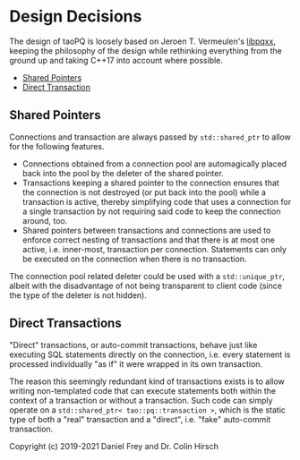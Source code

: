 # Design Decisions

The design of taoPQ is loosely based on Jeroen T. Vermeulen's [libpqxx](http://pqxx.org/development/libpqxx/), keeping the philosophy of the design while rethinking everything from the ground up and taking C++17 into account where possible.

* [Shared Pointers](#shared-pointers)
* [Direct Transaction](#direct-transactions)

## Shared Pointers

Connections and transaction are always passed by `std::shared_ptr` to allow for the following features.

* Connections obtained from a connection pool are automagically placed back into the pool by the deleter of the shared pointer.
* Transactions keeping a shared pointer to the connection ensures that the connection is not destroyed (or put back into the pool) while a transaction is active, thereby simplifying code that uses a connection for a single transaction by not requiring said code to keep the connection around, too.
* Shared pointers between transactions and connections are used to enforce correct nesting of transactions and that there is at most one active, i.e. inner-most, transaction per connection. Statements can only be executed on the connection when there is no transaction.

The connection pool related deleter could be used with a `std::unique_ptr`, albeit with the disadvantage of not being transparent to client code (since the type of the deleter is not hidden).

## Direct Transactions

"Direct" transactions, or auto-commit transactions, behave just like executing SQL statements directly on the connection, i.e. every statement is processed individually "as if" it were wrapped in its own transaction.

The reason this seemingly redundant kind of transactions exists is to allow writing non-templated code that can execute statements both within the context of a transaction or without a transaction.
Such code can simply operate on a `std::shared_ptr< tao::pq::transaction >`, which is the static type of both a "real" transaction and a "direct", i.e. "fake" auto-commit transaction.

Copyright (c) 2019-2021 Daniel Frey and Dr. Colin Hirsch
